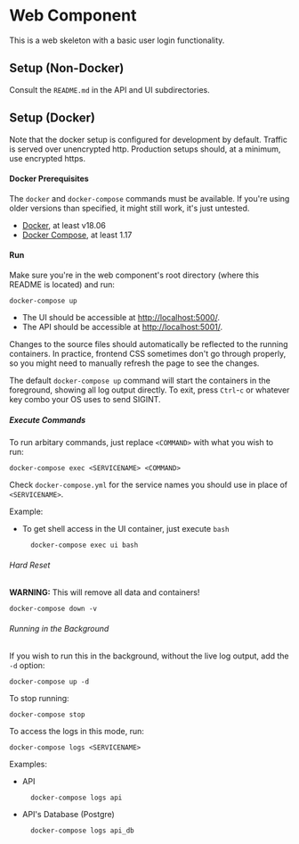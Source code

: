 # Web Component

This is a web skeleton with a basic user login functionality.

## Setup (Non-Docker)

Consult the `README.md` in the API and UI subdirectories.

## Setup (Docker)

Note that the docker setup is configured for development by default. Traffic is served over unencrypted http. Production setups should, at a minimum, use encrypted https.

#### Docker Prerequisites

The `docker` and `docker-compose` commands must be available. If you're using older versions than specified, it might still work, it's just untested.

* [Docker](https://docs.docker.com/install/), at least v18.06
* [Docker Compose](https://docs.docker.com/compose/install/), at least 1.17

#### Run

Make sure you're in the web component's root directory (where this README is located) and run:

    docker-compose up

* The UI should be accessible at [http://localhost:5000/](http://localhost:5000/).
* The API should be accessible at [http://localhost:5001/](http://localhost:5001/).

Changes to the source files should automatically be reflected to the running containers. In practice, frontend CSS sometimes don't go through properly, so you might need to manually refresh the page to see the changes.

The default `docker-compose up` command will start the containers in the foreground, showing all log output directly. To exit, press `Ctrl`-`c` or whatever key combo your OS uses to send SIGINT.

##### Execute Commands

To run arbitary commands, just replace `<COMMAND>` with what you wish to run:

    docker-compose exec <SERVICENAME> <COMMAND>

Check `docker-compose.yml` for the service names you should use in place of `<SERVICENAME>`.

Example:

* To get shell access in the UI container, just execute `bash`

        docker-compose exec ui bash

###### Hard Reset

**WARNING:** This will remove all data and containers!

    docker-compose down -v


###### Running in the Background

If you wish to run this in the background, without the live log output, add the `-d` option:

    docker-compose up -d

To stop running:

    docker-compose stop


To access the logs in this mode, run: 

    docker-compose logs <SERVICENAME>

Examples:

* API  

        docker-compose logs api

* API's Database (Postgre)

        docker-compose logs api_db

